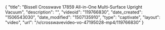 {
    "title": "Bissell Crosswave 17859 All-in-One Multi-Surface Upright Vacuum",
    "description": "",
    "videoid": "119766830",
    "date_created": "1506543030",
    "date_modified": "1507135910",
    "type": "captivate",
    "layout": "video",
    "url": "\/v\/crosswavevideo-vo-47195028-mp4\/119766830"
}
